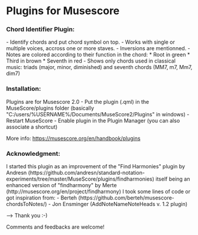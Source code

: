 # Plugins for Musescore

<h3>Chord Identifier Plugin:</h3>
- Identify chords and put chord symbol on top.
- Works with single or multiple voices, accross one or more staves.
- Inversions are mentionned.
- Notes are colored according to their function in the chord:
	* Root in green
	* Third in brown
	* Seventh in red
- Shows only chords used in classical music: triads (major, minor, diminished) and seventh chords (MM7, m7, Mm7, dim7)

<h3>Installation:</h3>
Plugins are for Musescore 2.0
- Put the plugin (.qml) in the MuseScore/plugins folder (basically "C:/users/%USERNAME%/Documents/MuseScore2/Plugins" in windows)
- Restart MuseScore
- Enable plugin in the Plugin Manager (you can also associate a shortcut)

More info: https://musescore.org/en/handbook/plugins

<h3>Acknowledgment:</h3>
I started this plugin as an improvement of the "Find Harmonies" plugin by Andresn 
	(https://github.com/andresn/standard-notation-experiments/tree/master/MuseScore/plugins/findharmonies)
	itself being an enhanced version of "findharmony" by Merte (http://musescore.org/en/project/findharmony)
I took some lines of code or got inspiration from:
- Berteh (https://github.com/berteh/musescore-chordsToNotes/)
- Jon Ensminger (AddNoteNameNoteHeads v. 1.2 plugin)

--> Thank you :-)


Comments and feedbacks are welcome!